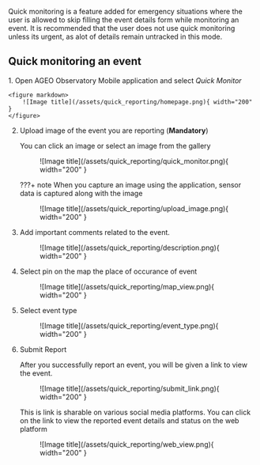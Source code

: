Quick monitoring is a feature added for emergency situations where the user is allowed to skip filling the event details form while monitoring an event. It is recommended that the user does not use quick monitoring unless its urgent, as alot of details remain untracked in this mode.

<h2>Quick monitoring an event</h2>
1. Open AGEO Observatory Mobile application and select <i>Quick Monitor</i>

    <figure markdown>
        ![Image title](/assets/quick_reporting/homepage.png){ width="200" }
    </figure>

2. Upload image of the event you are reporting (<strong>Mandatory</strong>)
    
    You can click an image or select an image from the gallery
    <figure markdown>
        ![Image title](/assets/quick_reporting/quick_monitor.png){ width="200" }
    </figure>

    ???+ note
        When you capture an image using the application, sensor data is captured along with the image

    <figure markdown>
        ![Image title](/assets/quick_reporting/upload_image.png){ width="200" }
    </figure>

3. Add important comments related to the event.

    <figure markdown>
        ![Image title](/assets/quick_reporting/description.png){ width="200" }
    </figure>

4. Select pin on the map the place of occurance of event

    <figure markdown>
        ![Image title](/assets/quick_reporting/map_view.png){ width="200" }
    </figure>

5. Select event type

    <figure markdown>
        ![Image title](/assets/quick_reporting/event_type.png){ width="200" }
    </figure>

6. Submit Report

    After you successfully report an event, you will be given a link to view the event.

    <figure markdown>
        ![Image title](/assets/quick_reporting/submit_link.png){ width="200" }
    </figure>

    This is link is sharable on various social media platforms. You can click on the link to view the reported event details and status on the web platform

    <figure markdown>
        ![Image title](/assets/quick_reporting/web_view.png){ width="200" }
    </figure>